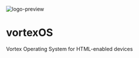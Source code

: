 ![logo-preview](https://github.com/user-attachments/assets/86b54fbf-4bdc-46f3-a678-0c4a935022e8)
# vortexOS
Vortex Operating System for HTML-enabled devices
